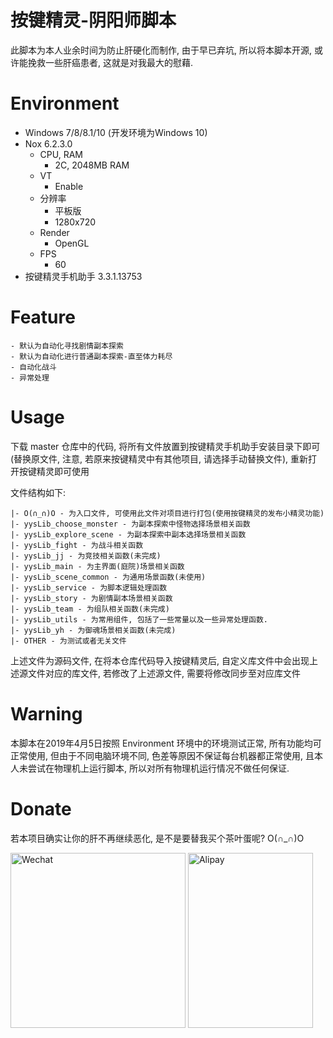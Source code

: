 按键精灵-阴阳师脚本
===

此脚本为本人业余时间为防止肝硬化而制作, 由于早已弃坑, 所以将本脚本开源, 或许能挽救一些肝癌患者, 这就是对我最大的慰藉.

# Environment

- Windows 7/8/8.1/10 (开发环境为Windows 10)
- Nox 6.2.3.0 
	- CPU, RAM
		- 2C, 2048MB RAM
	- VT
		- Enable
	- 分辨率
		- 平板版
		- 1280x720
	- Render
		- OpenGL
	- FPS
		- 60
- 按键精灵手机助手 3.3.1.13753
	
# Feature

	- 默认为自动化寻找剧情副本探索
	- 默认为自动化进行普通副本探索-直至体力耗尽
	- 自动化战斗
	- 异常处理

# Usage

下载 master 仓库中的代码, 将所有文件放置到按键精灵手机助手安装目录下即可(替换原文件, 注意, 若原来按键精灵中有其他项目, 请选择手动替换文件), 重新打开按键精灵即可使用

文件结构如下:
	
	|- O(∩_∩)O - 为入口文件, 可使用此文件对项目进行打包(使用按键精灵的发布小精灵功能)
	|- yysLib_choose_monster - 为副本探索中怪物选择场景相关函数
	|- yysLib_explore_scene - 为副本探索中副本选择场景相关函数
	|- yysLib_fight - 为战斗相关函数
	|- yysLib_jj - 为竞技相关函数(未完成)
	|- yysLib_main - 为主界面(庭院)场景相关函数
	|- yysLib_scene_common - 为通用场景函数(未使用)
	|- yysLib_service - 为脚本逻辑处理函数
	|- yysLib_story - 为剧情副本场景相关函数
	|- yysLib_team - 为组队相关函数(未完成)
	|- yysLib_utils - 为常用组件, 包括了一些常量以及一些异常处理函数.
	|- yysLib_yh - 为御魂场景相关函数(未完成)
	|- OTHER - 为测试或者无关文件

上述文件为源码文件, 在将本仓库代码导入按键精灵后, 自定义库文件中会出现上述源文件对应的库文件, 若修改了上述源文件, 需要将修改同步至对应库文件

# Warning

本脚本在2019年4月5日按照 Environment 环境中的环境测试正常, 所有功能均可正常使用, 但由于不同电脑环境不同, 色差等原因不保证每台机器都正常使用, 且本人未尝试在物理机上运行脚本, 所以对所有物理机运行情况不做任何保证.

# Donate

若本项目确实让你的肝不再继续恶化, 是不是要替我买个茶叶蛋呢? O(∩_∩)O
<div>
<img src="https://blog.xdove.org/images/wechatpay.jpg" alt="Wechat" height="280px" width="280px" display="block" />
<img src="https://blog.xdove.org/images/alipay.jpg" alt="Alipay" height="280px" width="200px" display="block" /> 
</div>